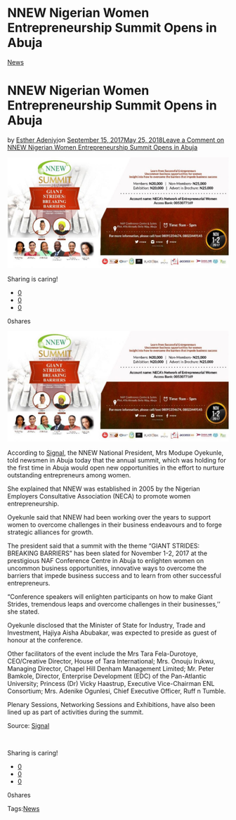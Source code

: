 # NNEW Nigerian Women Entrepreneurship Summit Opens in Abuja

[News](https://estheradeniyi.com/category/news/)
# NNEW Nigerian Women Entrepreneurship Summit Opens in Abuja

by [Esther Adeniyi](https://estheradeniyi.com/author/esther-adeniyi/)on [September 15, 2017May 25, 2018](https://estheradeniyi.com/nnew-nigerian-women-entrepreneurship/)[Leave a Comment on NNEW Nigerian Women Entrepreneurship Summit Opens in Abuja](https://estheradeniyi.com/nnew-nigerian-women-entrepreneurship/#respond)

![](images/NNEWNigerianWomenEntrepreneurship.jpg)

Sharing is caring!

- [0](https://www.facebook.com/sharer/sharer.php?u=https%3A%2F%2Festheradeniyi.com%2Fnnew-nigerian-women-entrepreneurship%2F&amp;t=NNEW%20Nigerian%20Women%20Entrepreneurship%20Summit%20Opens%20in%20Abuja)
- [0](https://twitter.com/intent/tweet?text=NNEW%20Nigerian%20Women%20Entrepreneurship%20Summit%20Opens%20in%20Abuja&amp;url=https%3A%2F%2Festheradeniyi.com%2Fnnew-nigerian-women-entrepreneurship%2F)
- [0](#)

0shares

[![NNEW Nigerian Women Entrepreneurship](images/NNEWNigerianWomenEntrepreneurship-1024x512.jpg)](images/NNEWNigerianWomenEntrepreneurship-1024x512.jpg)

According to [Signal](http://www.signalng.com/nnew-summit-promote-women-entrepreneurship-nigeria-opens-abuja-november-1st/), the NNEW
 National President, Mrs Modupe Oyekunle, told newsmen in Abuja today that the
 annual summit, which was holding for the first time in Abuja would open new
 opportunities in the effort to nurture outstanding entrepreneurs among women.

She
 explained that NNEW was established in 2005 by the Nigerian Employers
 Consultative Association (NECA) to promote women entrepreneurship.

Oyekunle
 said that NNEW had been working over the years to support women to overcome
 challenges in their business endeavours and to forge strategic alliances for
 growth.

The
 president said that a summit with the theme &#x201C;GIANT STRIDES: BREAKING BARRIERS&#x201D;
 has been slated for November 1-2, 2017 at the prestigious NAF Conference Centre
 in Abuja to enlighten women on uncommon business opportunities, innovative ways
 to overcome the barriers that impede business success and to learn from other
 successful entrepreneurs.

&#x201C;Conference
 speakers will enlighten participants on how to make Giant Strides, tremendous
 leaps and overcome challenges in their businesses,&#x2019;&#x2019; she stated.

Oyekunle
 disclosed that the Minister of State for Industry, Trade and Investment, Hajiya
 Aisha Abubakar, was expected to preside as guest of honour at the conference.

Other
 facilitators of the event include the Mrs Tara Fela-Durotoye, CEO/Creative
 Director, House of Tara International; Mrs. Onouju Irukwu, Managing Director,
 Chapel Hill Denham Management Limited; Mr. Peter Bamkole, Director, Enterprise
 Development (EDC) of the Pan-Atlantic University; Princess (Dr) Vicky Haastrup,
 Executive Vice-Chairman ENL Consortium; Mrs. Adenike Ogunlesi, Chief Executive
 Officer, Ruff n Tumble.

Plenary
 Sessions, Networking Sessions and Exhibitions, have also been lined up as part
 of activities during the summit.

Source: [Signal](http://www.signalng.com/nnew-summit-promote-women-entrepreneurship-nigeria-opens-abuja-november-1st/)

&#xA0;

Sharing is caring!

- [0](https://www.facebook.com/sharer/sharer.php?u=https%3A%2F%2Festheradeniyi.com%2Fnnew-nigerian-women-entrepreneurship%2F&amp;t=NNEW%20Nigerian%20Women%20Entrepreneurship%20Summit%20Opens%20in%20Abuja)
- [0](https://twitter.com/intent/tweet?text=NNEW%20Nigerian%20Women%20Entrepreneurship%20Summit%20Opens%20in%20Abuja&amp;url=https%3A%2F%2Festheradeniyi.com%2Fnnew-nigerian-women-entrepreneurship%2F)
- [0](#)

0shares

Tags:[News](https://estheradeniyi.com/tag/news/)